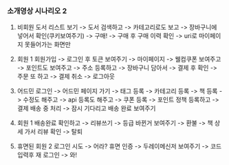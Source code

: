 ### 소개영상 시나리오 2

1. 비회원
도서 리스트 보기 -> 도서 검색하고 -> 카테고리로도 보고 -> 장바구니에 넣어서 확인(쿠키보여주기) -> 구매!
-> 구매 후 구매 이력 확인 -> uri로 마이페이지 못들어가는 화면만

2. 회원 1
회원가입 -> 로그인 후 토큰 보여주기 -> 마이페이지 -> 웰컴쿠폰 보여주고 -> 포인트도 보여주고 -> 주소 등록하고
-> 장바구니 담아서 -> 결제 후 확인
-> 주문 또 하고 -> 결제 취소 -> 로그아웃

3. 어드민
로그인 -> 어드민 페이지 가기 -> 태그 등록 -> 카테고리 등록 -> 책 등록 -> 수정도 해주고 -> api 등록도 해주고 -> 쿠폰 등록
-> 포인트 정책 등록하고 -> 결제 배송 중 처리 -> 잠시 기다리고 배송 완료 보여주기

4. 회원 1
배송완료 확인하고 -> 리뷰쓰기 -> 등급 바뀐거 보여주기 -> 환불 -> 책 상세 가서 리뷰 확인 -> 탈퇴

5. 휴면된 회원 2
로그인 시도 -> 어라? 휴면 인증 -> 두레이메신저 보여주기 -> 코드 입력후 재 로그인 -> 와!


